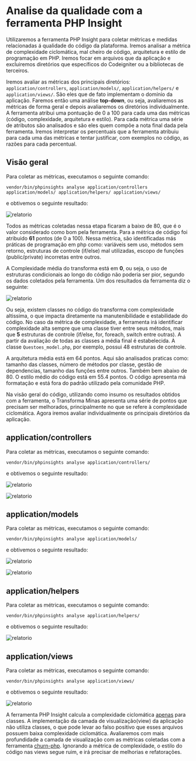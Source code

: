 # Analise da qualidade com a ferramenta PHP Insight

Utilizaremos a ferramenta PHP Insight para coletar métricas e medidas relacionadas á qualidade do
código da plataforma. Iremos analisar a métrica de complexidade ciclomática, mal cheiro de código, 
arquitetura e estilo de programação em PHP. Iremos focar em arquivos que da aplicação e 
excluiremos diretórios que específicos do Codeigniter ou a bibliotecas de
terceiros.

Iremos avaliar as métricas dos principais diretórios: `application/controllers`, `application/models/`,
`application/helpers/` e `application/views/`. São eles que de fato implementam o domínio da aplicação.
Faremos então uma análise __top-down__, ou seja, avaliaremos as métricas
de forma geral e depois avaliaremos os diretórios individualmente.  A ferramenta atribui uma 
pontuação de 0 a 100 para cada uma das métricas
(código, complexidade, arquitetura e estilo). Para cada métrica uma série de atributos são
analisados e são eles quem compõe a nota final dada pela ferramenta. Iremos interpretar os
percentuais que a ferramenta atribuiu para cada uma das métricas e tentar justificar, com exemplos
no código, as razões para cada percentual.

## Visão geral

Para coletar as métricas, executamos o seguinte comando:

    vendor/bin/phpinsights analyse application/controllers application/models/ application/helpers/ application/views/

e obtivemos o seguinte resultado:

![relatorio](../_static/images/phpinsight.png)

Todos as métricas coletadas nessa etapa ficaram a baixo de 80, que é o valor considerado como bom
pela ferramenta.
Para a métrica de código foi atribuido **61** pontos (de 0 a 100). Nessa métrica, são
identificadas más práticas de programação em php como: 
variáveis sem uso, métodos sem retorno, estruturas de controle (if/else) mal utilizadas,
escopo de funções (public/private) incorretas entre outros.

A Complexidade média do transforma está em **0**, ou seja, o uso de estruturas condicionais ao longo
do código não poderia ser pior, segundo os dados coletados pela ferramenta. Um dos resultados
da ferramenta diz o seguinte:

![relatorio](../_static/images/phpinsight-complexity.png)

Ou seja, existem classes no código do transforma com complexidade altissima, o que impacta
diretamente na manutenibilidade e estabilidade do código. No caso da métrica de complexidade, a
ferramenta irá identificar complexidade alta sempre que uma classe tiver entre seus métodos,
mais que **5** estruturas de controle (if/else, for, foreach, switch entre outras). A partir da
avaliação de todas as classes a média final é estabelecida. A classe `Questoes_model.php`, por
exemplo, possui 48 estruturas de controle.

A arquitetura média está em 64 pontos. Aqui são analisados praticas como: tamanho das classes, número de
métodos por classe, gestão de dependencias, tamanho das funções entre outros. Também bem abaixo de
80. O estilo médio do código está em 55.4 pontos. O código apresenta má formatação e está fora do padrão
utilizado pela comunidade PHP.

Na visão geral do código, utilizando como insumo os resultados obtidos com a ferramenta, o
Transforma Minas apresenta uma série de pontos que precisam ser melhorados, principalmente no que
se refere à complexidade ciclomática. Agora iremos avaliar individualmente os principais diretórios
da aplicação.

## application/controllers

Para coletar as métricas, executamos o seguinte comando:

    vendor/bin/phpinsights analyse application/controllers/

e obtivemos o seguinte resultado:

![relatorio](../_static/images/phpinsight-controllers.png)

![relatorio](../_static/images/phpinsight-controllers-complexity.png)


## application/models

Para coletar as métricas, executamos o seguinte comando:

    vendor/bin/phpinsights analyse application/models/

e obtivemos o seguinte resultado:

![relatorio](../_static/images/phpinsight-models.png)

![relatorio](../_static/images/phpinsight-models-complexity.png)


## application/helpers

Para coletar as métricas, executamos o seguinte comando:

    vendor/bin/phpinsights analyse application/helpers/

e obtivemos o seguinte resultado:

![relatorio](../_static/images/phpinsight-helpers.png)

## application/views

Para coletar as métricas, executamos o seguinte comando:

    vendor/bin/phpinsights analyse application/views/

e obtivemos o seguinte resultado:

![relatorio](../_static/images/phpinsight-views.png)

A ferramenta PHP Insight calcula a complexidade ciclomática [apenas](https://phpinsights.com/insights/complexity.html) para classes. 
A implementação da camada de visualização(view) da aplicação não utiliza classes, o que pode levar ao falso
positivo que esses arquivos possuem baixa complexidade ciclomática. Avaliaremos com mais
profundidade a camada de visualização com as métricas coletadas com a ferramenta [churn-php](https://github.com/bmitch/churn-php).
Ignorando a métrica de complexidade, o estilo do código nas views segue ruim, e irá precisar de
melhorias e refatorações.
